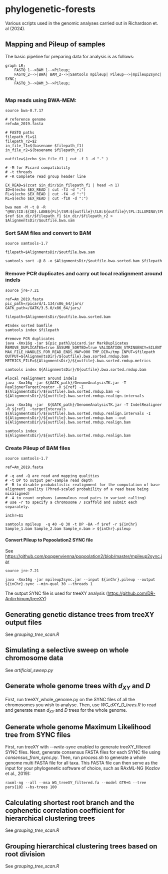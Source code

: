 # phylogenetic-forests
Various scripts used in the genomic analyses carried out in Richardson et. al (2024). 

## Mapping and Pileup of samples
The basic pipeline for preparing data for analysis is as follows:

```mermaid
graph LR;
    FASTQ_1-->BAM_1-->Pileup;
    FASTQ_2-->|BWA| BAM_2-->|Samtools mpileup| Pileup-->|mpileup2sync| SYNC;
    FASTQ_3-->BAM_3-->Pileup;
    
```
### Map reads using BWA-MEM:

    source bwa-0.7.17

    # reference genome
    ref=Am_2019.fasta

    # FASTQ paths
    filepath_f1=$1
    filepath_r2=$2
    in_file_f1=$(basename $filepath_f1)
    in_file_r2=$(basename $filepath_r2)

    outfile=$(echo $in_file_f1 | cut -f 1 -d "." )

    # -M for Picard compatibility
    # -t threads
    # -R Complete read group header line

    EX_READ=$(zcat $in_dir/$in_filepath_f1 | head -n 1)
    ID=$(echo $EX_READ | cut -f3 -d ":")
    FL=$(echo $EX_READ | cut -f4 -d ":")
    RL=$(echo $EX_READ | cut -f10 -d ":")

    bwa mem -M -t 8 -R "@RG\tID:${ID}.LANE${FL}\tSM:${outfile}\tLB:${outfile}\tPL:ILLUMINA\tPU:${ID}.${FL}.${RL}" $ref $in_dir/$filepath_f1 $in_dir/$filepath_r2 > $AlignmentsDir/$outfile.bwa.sam

### Sort SAM files and convert to BAM

    source samtools-1.7

    filepath=$AlignmentsDir/$outfile.bwa.sam

    samtools sort -@ 8 -o $AlignmentsDir/$outfile.bwa.sorted.bam $filepath

### Remove PCR duplicates and carry out local realignment around indels

    source jre-7.21

    ref=Am_2019.fasta 
    pic_path=/picard/1.134/x86_64/jars/
    GATK_path=/GATK/3.5.0/x86_64/jars/

    filepath=$AlignmentsDir/$outfile.bwa.sorted.bam

    #Index sorted bamfile
    samtools index $filepath

    #remove PCR duplicates
    java -Xmx16g -jar ${pic_path}/picard.jar MarkDuplicates REMOVE_DUPLICATES=true ASSUME_SORTED=true VALIDATION_STRINGENCY=SILENT MAX_FILE_HANDLES_FOR_READ_ENDS_MAP=900 TMP_DIR=/tmp INPUT=$filepath OUTPUT=${AlignmentsDir}/${outfile}.bwa.sorted.rmdup.bam  METRICS_FILE=${AlignmentsDir}/${outfile}.bwa.sorted.rmdup.metrics

    samtools index ${AlignmentsDir}/${outfile}.bwa.sorted.rmdup.bam

    #local realignment around indels
    java -Xmx16g -jar ${GATK_path}/GenomeAnalysisTK.jar -T RealignerTargetCreator -R ${ref} -I ${AlignmentsDir}/${outfile}.bwa.sorted.rmdup.bam -o ${AlignmentsDir}/${outfile}.bwa.sorted.rmdup.realign.intervals

    java -Xmx16g -jar  ${GATK_path}/GenomeAnalysisTK.jar -T IndelRealigner -R ${ref}  -targetIntervals ${AlignmentsDir}/${outfile}.bwa.sorted.rmdup.realign.intervals -I ${AlignmentsDir}/${outfile}.bwa.sorted.rmdup.bam --out ${AlignmentsDir}/${outfile}.bwa.sorted.rmdup.realign.bam

    samtools index ${AlignmentsDir}/${outfile}.bwa.sorted.rmdup.realign.bam

### Create Pileup of BAM files

    source samtools-1.7

    ref=Am_2019.fasta 

    # -q and -Q are read and mapping qualities
    # -t DP to output per-sample read depth
    # -B to disable probabilistic realignment for the computation of base alignment quality (Phred-scaled probability of a read base being misaligned)
    # -A to count orphans (anomalous read pairs in variant calling) 
    # use -r to specify a chromosome / scaffold and submit each separately.

    inChr=$1

    samtools mpileup  -q 40 -Q 30 -t DP -BA -f $ref -r ${inChr} Sample_1.bam Sample_2.bam Sample_n.bam > ${inChr}.pileup


#### Convert Pileup to Popoolation2 SYNC file

See https://github.com/popgenvienna/popoolation2/blob/master/mpileup2sync.jar

    source jre-7.21

    java -Xmx16g -jar mpileup2sync.jar --input ${inChr}.pileup --output ${inChr}.sync --min-qual 30 --threads 1

The output SYNC file is used for treeXY analysis (https://github.com/DR-Antirrhinum/treeXY)

## Generating genetic distance trees from treeXY output files

See _grouping_tree_scan.R_

## Simulating a selective sweep on whole chromosome data

See _artificial_sweep.py_

## Generate whole genome trees with _d<sub>XY</sub>_ and _D_

First, run treeXY_whole_genome.py on the SYNC files of all the chromosomes you wish to analyse. Then, use _WG_dXY_D_trees.R_ to read and generate mean _d<sub>XY</sub>_ and _D_ trees for the whole genome.

## Generate whole genome Maximum Likelihood tree from SYNC files

First, run treeXY with _--write-sync_ enabled to generate treeXY_filtered SYNC files. Next, generate consensus FASTA files for each SYNC file using _consensus_from_sync.py_. Then, run _process.sh_ to generate a whole genome multi FASTA file for all taxa. This FASTA file can then serve as the input for your phylogenetic software of choice, such as RAxML-NG (Kozlov et al., 2019):

    raxml-ng --all --msa WG_treeXY_filtered.fa --model GTR+G --tree pars{10} --bs-trees 100

## Calculating shortest root branch and the cophenetic correlation coefficient for hierarchical clustering trees

See _grouping_tree_scan.R_

## Grouping hierarchical clustering trees based on root division

See _grouping_tree_scan.R_
